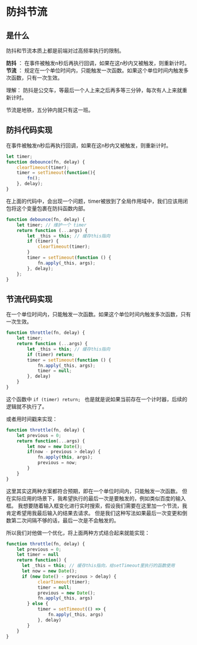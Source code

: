 # 防抖节流

## 是什么
防抖和节流本质上都是前端对过高频率执行的限制。

**防抖** ： 在事件被触发n秒后再执行回调，如果在这n秒内又被触发，则重新计时。
**节流** ： 规定在一个单位时间内，只能触发一次函数。如果这个单位时间内触发多次函数，只有一次生效。

理解：
防抖是公交车，等最后一个人上来之后再多等三分钟，每次有人上来就重新计时。

节流是地铁，五分钟内就只有这一班。

## 防抖代码实现
在事件被触发n秒后再执行回调，如果在这n秒内又被触发，则重新计时。

```js
let timer;
function debounce(fn, delay) {
    clearTimeout(timer);
    timer = setTimeout(function(){
        fn();
    }, delay);
}
```
在上面的代码中，会出现一个问题，timer被放到了全局作用域中，我们应该用闭包将这个变量包裹在防抖函数内部。

```js
function debounce(fn, delay) {
    let timer; // 维护一个 timer
    return function (...args) {
        let _this = this; // 缓存this指向
        if (timer) {
            clearTimeout(timer);
        }
        timer = setTimeout(function () {
            fn.apply(_this, args); 
        }, delay);
    };
}
```

## 节流代码实现
在一个单位时间内，只能触发一次函数。如果这个单位时间内触发多次函数，只有一次生效。

```js
function throttle(fn, delay) {
    let timer;
    return function (...args) {
        let _this = this; // 缓存this指向
        if (timer) return;
        timer = setTimeout(function () {
            fn.apply(_this, args);
            timer = null; 
        }, delay)
    }
}
```
这个函数中 `if (timer) return; `  也是就是说如果当前存在一个计时器，后续的逻辑就不执行了。

或者用时间戳来实现：
```js
function throttle(fn, delay) {
    let previous = 0;
    return function(...args) {
        let now = new Date();
        if(now - previous > delay) {
            fn.apply(this, args);
            previous = now;
        }
    }
}
```

这里其实这两种方案都符合预期，即在一个单位时间内，只能触发一次函数。 
但在实际应用的场景下，我希望执行的最后一次是要触发的，例如类似百度的输入框。
我想要随着输入框变化进行实时搜索，假设我们需要在这里加一个节流，我肯定希望用我最后输入的结果去请求。
但是我们这种写法如果最后一次变更和倒数第二次间隔不够的话，最后一次是不会触发的。

所以我们对他做一个优化，将上面两种方式结合起来就能实现：
```js
function throttle(fn, delay) {
    let previous = 0;
    let timer = null
    return function() {
      let _this = this; // 缓存this指向，给setTimeout里执行的函数使用
      let now = new Date();
      if (new Date() - previous > delay) {
            clearTimeout(timer);
            timer = null;
            previous = new Date();
            fn.apply(_this, args)
        } else {
            timer = setTimeout(() => {
                fn.apply(_this, args)
            }, delay)
        }
    }
}
```